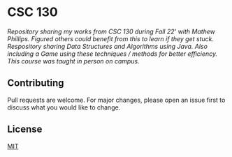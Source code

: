 # CSC 130
_Repository sharing my works from CSC 130 during Fall 22' with Mathew Phillips. Figured others could benefit from this to learn if they get stuck. Respository sharing Data Structures and Algorithms using Java. Also including a Game using these techniques / methods for better efficiency. This course was taught in person on campus._ 

## Contributing
Pull requests are welcome. For major changes, please open an issue first to discuss what you would like to change.

## License
[MIT](https://github.com/jvniorrr/CSUS-Computer-Science/blob/main/LICENSE)